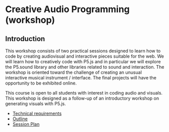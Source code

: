# Creative Audio Programming (workshop)

## Introduction

This workshop consists of two practical sessions designed to learn how to code by creating audiovisual and interactive pieces suitable for the web. We will learn how to creatively code with P5.js and in particular we will explore the P5.sound library and other libraries related to sound and interaction. The workshop is oriented toward the challenge of creating an unusual interactive musical instrument / interface. The final projects will have the opportunity to be exhibited online.

This course is open to all students with interest in coding audio and visuals. This workshop is designed as a follow-up of an introductory workshop on generating visuals with P5.js.

* [Technical requirements](reqs.md)
* [Outline](outline.md)
* [Session Plan](study-plan.md)
